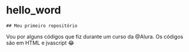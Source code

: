 # hello_word
	## Meu primeiro repositório
Vou por alguns códigos que fiz durante um curso da @Alura. Os códigos são em HTML e jvascript  :joy:

